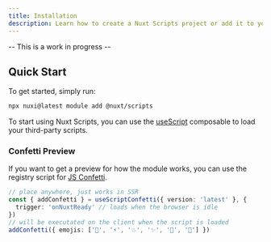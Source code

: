 ```yaml
---
title: Installation
description: Learn how to create a Nuxt Scripts project or add it to your current Nuxt project.
---
```


-- This is a work in progress --

## Quick Start

To get started, simply run:

```bash
npx nuxi@latest module add @nuxt/scripts
```

To start using Nuxt Scripts, you can use the [useScript](https://unhead.unjs.io/usage/composables/use-script) composable to load your third-party scripts.

### Confetti Preview

If you want to get a preview for how the module works, you can use the registry script for [JS Confetti](https://github.com/loonywizard/js-confetti).

```ts
// place anywhere, just works in SSR
const { addConfetti } = useScriptConfetti({ version: 'latest' }, {
  trigger: 'onNuxtReady' // loads when the browser is idle
})
// will be executated on the client when the script is loaded
addConfetti({ emojis: ['🌈', '⚡️', '💥', '✨', '💫', '🌸'] })
```
